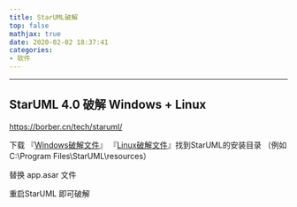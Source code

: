 ```yaml
---
title: StarUML破解
top: false
mathjax: true
date: 2020-02-02 18:37:41
categories:
- 软件
---
```


-----

## StarUML 4.0 破解 Windows + Linux

https://borber.cn/tech/staruml/



下载 『[Windows破解文件](https://borber.lanzous.com/iLW89i59fif)』 『[Linux破解文件](https://borber.lanzous.com/icbnVilin5a)』找到StarUML的安装目录 （例如 C:\Program Files\StarUML\resources）

替换 app.asar 文件

重启StarUML 即可破解